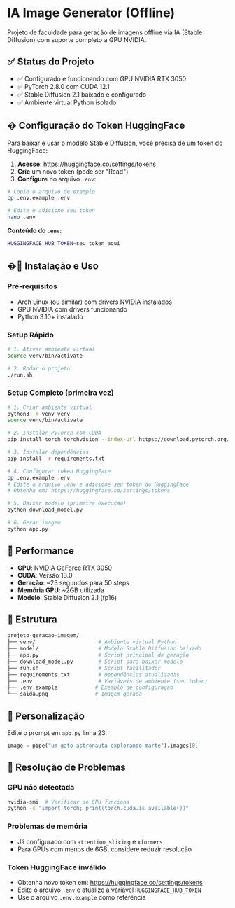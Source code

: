 # IA Image Generator (Offline)

Projeto de faculdade para geração de imagens offline via IA (Stable Diffusion) com suporte completo a GPU NVIDIA.

## ✅ Status do Projeto

- ✅ Configurado e funcionando com GPU NVIDIA RTX 3050
- ✅ PyTorch 2.8.0 com CUDA 12.1
- ✅ Stable Diffusion 2.1 baixado e configurado
- ✅ Ambiente virtual Python isolado

## � Configuração do Token HuggingFace

Para baixar e usar o modelo Stable Diffusion, você precisa de um token do HuggingFace:

1. **Acesse**: <https://huggingface.co/settings/tokens>
2. **Crie** um novo token (pode ser "Read")
3. **Configure** no arquivo `.env`:

```bash
# Copie o arquivo de exemplo
cp .env.example .env

# Edite e adicione seu token
nano .env
```

**Conteúdo do `.env`:**

```bash
HUGGINGFACE_HUB_TOKEN=seu_token_aqui
```

## �🚀 Instalação e Uso

### Pré-requisitos

- Arch Linux (ou similar) com drivers NVIDIA instalados
- GPU NVIDIA com drivers funcionando
- Python 3.10+ instalado

### Setup Rápido

```bash
# 1. Ativar ambiente virtual
source venv/bin/activate

# 2. Rodar o projeto 
./run.sh
```

### Setup Completo (primeira vez)

```bash
# 1. Criar ambiente virtual
python3 -m venv venv
source venv/bin/activate

# 2. Instalar PyTorch com CUDA
pip install torch torchvision --index-url https://download.pytorch.org/whl/cu121

# 3. Instalar dependências
pip install -r requirements.txt

# 4. Configurar token HuggingFace
cp .env.example .env
# Edite o arquivo .env e adicione seu token do HuggingFace
# Obtenha em: https://huggingface.co/settings/tokens

# 5. Baixar modelo (primeira execução)
python download_model.py

# 6. Gerar imagem
python app.py
```

## 🎯 Performance

- **GPU**: NVIDIA GeForce RTX 3050
- **CUDA**: Versão 13.0
- **Geração**: ~23 segundos para 50 steps
- **Memória GPU**: ~2GB utilizada
- **Modelo**: Stable Diffusion 2.1 (fp16)

## 📁 Estrutura

```bash
projeto-geracao-imagem/
├── venv/                    # Ambiente virtual Python
├── model/                   # Modelo Stable Diffusion baixado
├── app.py                   # Script principal de geração
├── download_model.py        # Script para baixar modelo
├── run.sh                   # Script facilitador
├── requirements.txt         # Dependências atualizadas
├── .env                     # Variáveis de ambiente (seu token)
├── .env.example            # Exemplo de configuração
└── saida.png               # Imagem gerada
```

## 🔧 Personalização

Edite o prompt em `app.py` linha 23:

```python
image = pipe("um gato astronauta explorando marte").images[0]
```

## 🐛 Resolução de Problemas

### GPU não detectada

```bash
nvidia-smi  # Verificar se GPU funciona
python -c "import torch; print(torch.cuda.is_available())"
```

### Problemas de memória

- Já configurado com `attention_slicing` e `xformers`
- Para GPUs com menos de 6GB, considere reduzir resolução

### Token HuggingFace inválido

- Obtenha novo token em: <https://huggingface.co/settings/tokens>
- Edite o arquivo `.env` e atualize a variável `HUGGINGFACE_HUB_TOKEN`
- Use o arquivo `.env.example` como referência
